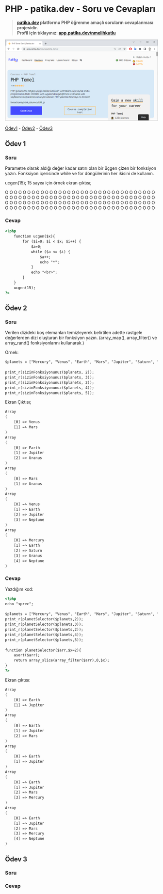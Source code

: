 # PHP - patika.dev - Soru ve Cevapları
>**[patika.dev](https://app.patika.dev/courses/php-temel) platformu PHP öğrenme amaçlı soruların cevaplanması projesidir.** \
> **Profil için tıklayınız: [app.patika.dev/nmelihkutlu](https://app.patika.dev/nmelihkutlu)**


![](https://github.com/nmelihkutlu/patikaPHP/blob/main/patikaPHP.png)



[Ödev1](#ödev-1) - [Ödev2](#ödev-2) - [Ödev3](#ödev-3)

## Ödev 1

### Soru
Parametre olarak aldığı değer kadar satırı olan bir üçgen çizen bir fonksiyon yazın. Fonksiyon içerisinde while ve for döngülerinin her ikisini de kullanın.

ucgen(15);
15 sayısı için örnek ekran çıktısı;

O
O O
O O O
O O O O
O O O O O
O O O O O O
O O O O O O O
O O O O O O O O
O O O O O O O O O
O O O O O O O O O O
O O O O O O O O O O O
O O O O O O O O O O O O
O O O O O O O O O O O O O
O O O O O O O O O O O O O O
O O O O O O O O O O O O O O O
O O O O O O O O O O O O O O O O

### Cevap

```html
<?php
    function ucgen($x){
        for ($i=0; $i < $x; $i++) { 
            $a=0;
            while ($a <= $i) {
                $a++;
                echo "*";
            }
            echo "<br>";
        } 
    }
    ucgen(15);
?>
```



## Ödev 2

### Soru

Verilen dizideki boş elemanları temizleyerek belirtilen adette rastgele değerlerden dizi oluşturan bir fonksiyon yazın. (array_map(), array_filter() ve array_rand() fonksiyonlarını kullanarak.)

Örnek:
```html
$planets = ["Mercury", "Venus", "Earth", "Mars", "Jupiter", "Saturn", "Uranus", "Neptune", "", "", NULL];

print_r(sizinFonksiyonunuz($planets, 2));
print_r(sizinFonksiyonunuz($planets, 3));
print_r(sizinFonksiyonunuz($planets, 2));
print_r(sizinFonksiyonunuz($planets, 4));
print_r(sizinFonksiyonunuz($planets, 5));
```

Ekran Çıktısı;
```html
Array
(
    [0] => Venus
    [1] => Mars
)
Array
(
    [0] => Earth
    [1] => Jupiter
    [2] => Uranus
)
Array
(
    [0] => Mars
    [1] => Uranus
)
Array
(
    [0] => Venus
    [1] => Earth
    [2] => Jupiter
    [3] => Neptune
)
Array
(
    [0] => Mercury
    [1] => Earth
    [2] => Saturn
    [3] => Uranus
    [4] => Neptune
)
```

### Cevap

Yazdığım kod:
```html
<?php
echo "<pre>";

$planets = ["Mercury", "Venus", "Earth", "Mars", "Jupiter", "Saturn", "Uranus", "Neptune", "", "", NULL];
print_r(planetSelector($planets,2));
print_r(planetSelector($planets,3));
print_r(planetSelector($planets,2));
print_r(planetSelector($planets,4));
print_r(planetSelector($planets,5));

function planetSelector($arr,$x=2){
    asort($arr);
    return array_slice(array_filter($arr),0,$x);
}
?>
```

Ekran çıktısı:
```html
Array
(
    [0] => Earth
    [1] => Jupiter
)
Array
(
    [0] => Earth
    [1] => Jupiter
    [2] => Mars
)
Array
(
    [0] => Earth
    [1] => Jupiter
)
Array
(
    [0] => Earth
    [1] => Jupiter
    [2] => Mars
    [3] => Mercury
)
Array
(
    [0] => Earth
    [1] => Jupiter
    [2] => Mars
    [3] => Mercury
    [4] => Neptune
)
```

## Ödev 3

### Soru

### Cevap
